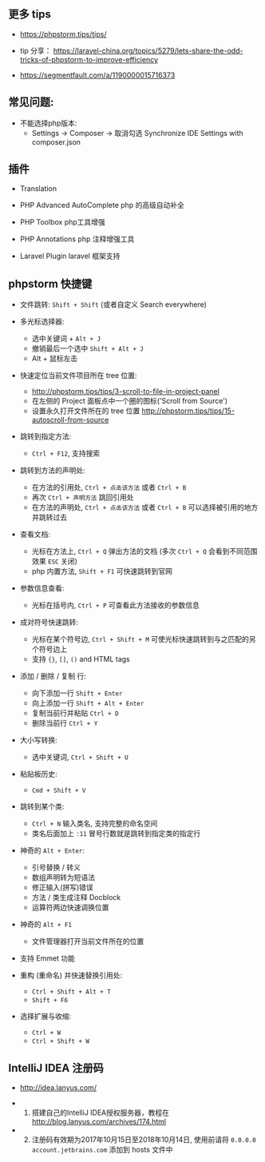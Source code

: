 ## 更多 tips
* https://phpstorm.tips/tips/

* tip 分享： https://laravel-china.org/topics/5279/lets-share-the-odd-tricks-of-phpstorm-to-improve-efficiency

* https://segmentfault.com/a/1190000015716373


## 常见问题:
* 不能选择php版本:
    * Settings -> Composer -> 取消勾选 Synchronize IDE Settings with composer.json

## 插件
* Translation

* PHP Advanced AutoComplete php 的高级自动补全

* PHP Toolbox php工具增强

* PHP Annotations php 注释增强工具

* Laravel Plugin laravel 框架支持


## phpstorm 快捷键
* 文件跳转: `Shift + Shift` (或者自定义 Search everywhere)


* 多光标选择器:
    * 选中关键词 + `Alt + J`
    * 撤销最后一个选中 `Shift + Alt + J`
    * Alt + 鼠标左击


* 快速定位当前文件项目所在 tree 位置:
    * http://phpstorm.tips/tips/3-scroll-to-file-in-project-panel
    * 在左侧的 Project 面板点中一个圈的图标('Scroll from Source')
    * 设置永久打开文件所在的 tree 位置 http://phpstorm.tips/tips/15-autoscroll-from-source


* 跳转到指定方法:
    * `Ctrl + F12`, 支持搜索


* 跳转到方法的声明处:
    * 在方法的引用处, `Ctrl + 点击该方法` 或者 `Ctrl + B`
    * 再次 `Ctrl + 声明方法` 跳回引用处
    * 在方法的声明处, `Ctrl + 点击该方法` 或者 `Ctrl + B` 可以选择被引用的地方并跳转过去


* 查看文档:
    * 光标在方法上, `Ctrl + Q` 弹出方法的文档 (多次 `Ctrl + Q` 会看到不同范围效果 `ESC` 关闭)
    * php 内置方法, `Shift + F1` 可快速跳转到官网


* 参数信息查看:
    * 光标在括号内, `Ctrl + P` 可查看此方法接收的参数信息


* 成对符号快速跳转:
    * 光标在某个符号边, `Ctrl + Shift + M` 可使光标快速跳转到与之匹配的另个符号边上
    * 支持 `{}`, `[]`, `()` and HTML tags


* 添加 / 删除 / 复制 行:
    * 向下添加一行 `Shift + Enter`
    * 向上添加一行 `Shift + Alt + Enter`
    * 复制当前行并粘贴 `Ctrl + D`
    * 删除当前行 `Ctrl + Y`


* 大小写转换:
    * 选中关键词, `Ctrl + Shift + U`


* 粘贴板历史:
    * `Cmd + Shift + V`


* 跳转到某个类:
    * `Ctrl + N` 输入类名, 支持完整的命名空间
    * 类名后面加上 `:11` 冒号行数就是跳转到指定类的指定行


* 神奇的 `Alt + Enter`:
    * 引号替换 / 转义
    * 数组声明转为短语法
    * 修正输入(拼写)错误
    * 方法 / 类生成注释 Docblock
    * 运算符两边快速调换位置


* 神奇的 `Alt + F1`
    * 文件管理器打开当前文件所在的位置


* 支持 Emmet 功能


* 重构 (重命名) 并快速替换引用处:
    * `Ctrl + Shift + Alt + T`
    * `Shift + F6`


* 选择扩展与收缩:
    * `Ctrl + W`
    * `Ctrl + Shift + W`


## IntelliJ IDEA 注册码
* http://idea.lanyus.com/

* 1. 搭建自己的IntelliJ IDEA授权服务器，教程在 http://blog.lanyus.com/archives/174.html

* 2. 注册码有效期为2017年10月15日至2018年10月14日, 使用前请将 `0.0.0.0 account.jetbrains.com` 添加到 hosts 文件中
